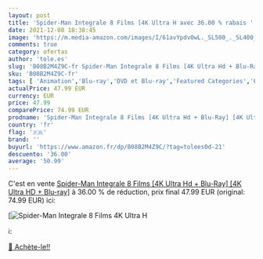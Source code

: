 ```yaml
---
layout: post
title: 'Spider-Man Integrale 8 Films [4K Ultra H avec 36.00 % rabais '
date: 2021-12-08 18:38:45
image: 'https://m.media-amazon.com/images/I/61avYpdv0wL._SL500_._SL400_.jpg'
comments: true
category: ofertas
author: 'tole.es'
slug: 'B08B2M4Z9C-fr Spider-Man Integrale 8 Films [4K Ultra Hd + Blu-Ray] [4K...'
sku: 'B08B2M4Z9C-fr'
tags: [ 'Animation','Blu-ray','DVD et Blu-ray','Featured Categories','Films', ]
actualPrice: 47.99 EUR
currency: EUR
price: 47.99
comparePrice: 74.99 EUR
prodname: 'Spider-Man Integrale 8 Films [4K Ultra Hd + Blu-Ray] [4K Ultra HD + Blu-ray]'
country: 'fr'
flag: '🇫🇷'
brand: ''
buyurl: 'https://www.amazon.fr/dp/B08B2M4Z9C/?tag=tolees0d-21'
descuento: '36.00'
average: '50.99'
---
```


C'est en vente [Spider-Man Integrale 8 Films [4K Ultra Hd + Blu-Ray] [4K Ultra HD + Blu-ray]](https://www.amazon.fr/dp/B08B2M4Z9C/?tag=tolees0d-21)  à  36.00 % de réduction, prix final  47.99 EUR (original: 74.99 EUR) ici:

[![Spider-Man Integrale 8 Films [4K Ultra H](https://m.media-amazon.com/images/I/61avYpdv0wL._SL500_._SL400_.jpg)](https://www.amazon.fr/dp/B08B2M4Z9C/?tag=tolees0d-21)

ℹ️:


[🛒 Achète-le!!](https://www.amazon.fr/dp/B08B2M4Z9C/?tag=tolees0d-21)
